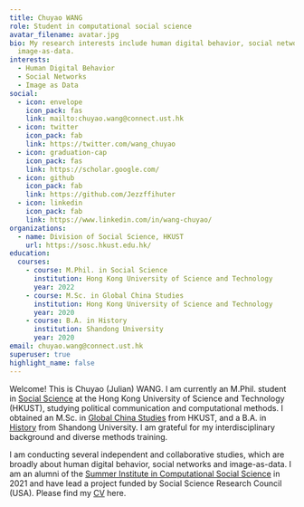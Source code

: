 ```yaml
---
title: Chuyao WANG
role: Student in computational social science
avatar_filename: avatar.jpg
bio: My research interests include human digital behavior, social networks and
  image-as-data.
interests:
  - Human Digital Behavior
  - Social Networks
  - Image as Data
social:
  - icon: envelope
    icon_pack: fas
    link: mailto:chuyao.wang@connect.ust.hk
  - icon: twitter
    icon_pack: fab
    link: https://twitter.com/wang_chuyao
  - icon: graduation-cap
    icon_pack: fas
    link: https://scholar.google.com/
  - icon: github
    icon_pack: fab
    link: https://github.com/Jezzffihuter
  - icon: linkedin
    icon_pack: fab
    link: https://www.linkedin.com/in/wang-chuyao/
organizations:
  - name: Division of Social Science, HKUST
    url: https://sosc.hkust.edu.hk/
education:
  courses:
    - course: M.Phil. in Social Science
      institution: Hong Kong University of Science and Technology
      year: 2022
    - course: M.Sc. in Global China Studies
      institution: Hong Kong University of Science and Technology
      year: 2020
    - course: B.A. in History
      institution: Shandong University
      year: 2020
email: chuyao.wang@connect.ust.hk
superuser: true
highlight_name: false
---
```

Welcome! This is Chuyao (Julian) WANG. I am currently an M.Phil. student in [Social Science](https://sosc.hkust.edu.hk/teaching_learning/mphil_social_science) at the Hong Kong University of Science and Technology (HKUST), studying political communication and computational methods. I obtained an M.Sc. in [Global China Studies](https://shss.hkust.edu.hk/tpg/mgcs/index) from HKUST, and a B.A. in [History](http://en.history.sdu.edu.cn/info/1006/1013.htm) from Shandong University. I am grateful for my interdisciplinary background and diverse methods training. 

I am conducting several independent and collaborative studies, which are broadly about human digital behavior, social networks and image-as-data. I am an alumni of the [Summer Institute in Computational Social Science](https://sicss.io/) in 2021 and have lead a project funded by Social Science Research Council (USA). Please find my [CV](https://github.com/Jezzffihuter/starter-academic-website/blob/master/static/uploads/CV-ChuyaoWANG-Dec2021.pdf) here.